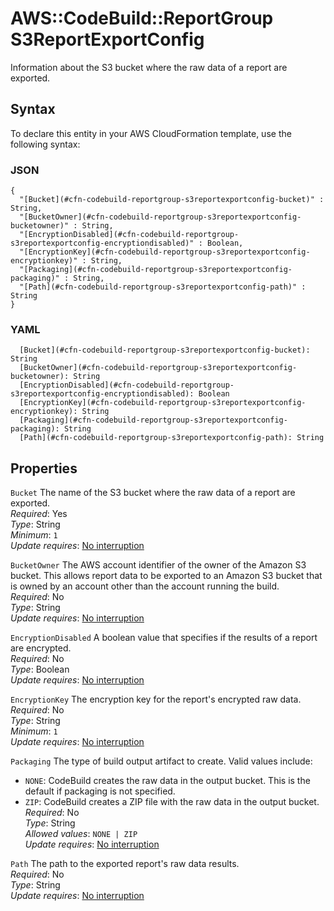 # AWS::CodeBuild::ReportGroup S3ReportExportConfig<a name="aws-properties-codebuild-reportgroup-s3reportexportconfig"></a>

Information about the S3 bucket where the raw data of a report are exported\.

## Syntax<a name="aws-properties-codebuild-reportgroup-s3reportexportconfig-syntax"></a>

To declare this entity in your AWS CloudFormation template, use the following syntax:

### JSON<a name="aws-properties-codebuild-reportgroup-s3reportexportconfig-syntax.json"></a>

```
{
  "[Bucket](#cfn-codebuild-reportgroup-s3reportexportconfig-bucket)" : String,
  "[BucketOwner](#cfn-codebuild-reportgroup-s3reportexportconfig-bucketowner)" : String,
  "[EncryptionDisabled](#cfn-codebuild-reportgroup-s3reportexportconfig-encryptiondisabled)" : Boolean,
  "[EncryptionKey](#cfn-codebuild-reportgroup-s3reportexportconfig-encryptionkey)" : String,
  "[Packaging](#cfn-codebuild-reportgroup-s3reportexportconfig-packaging)" : String,
  "[Path](#cfn-codebuild-reportgroup-s3reportexportconfig-path)" : String
}
```

### YAML<a name="aws-properties-codebuild-reportgroup-s3reportexportconfig-syntax.yaml"></a>

```
  [Bucket](#cfn-codebuild-reportgroup-s3reportexportconfig-bucket): String
  [BucketOwner](#cfn-codebuild-reportgroup-s3reportexportconfig-bucketowner): String
  [EncryptionDisabled](#cfn-codebuild-reportgroup-s3reportexportconfig-encryptiondisabled): Boolean
  [EncryptionKey](#cfn-codebuild-reportgroup-s3reportexportconfig-encryptionkey): String
  [Packaging](#cfn-codebuild-reportgroup-s3reportexportconfig-packaging): String
  [Path](#cfn-codebuild-reportgroup-s3reportexportconfig-path): String
```

## Properties<a name="aws-properties-codebuild-reportgroup-s3reportexportconfig-properties"></a>

`Bucket` <a name="cfn-codebuild-reportgroup-s3reportexportconfig-bucket"></a>
The name of the S3 bucket where the raw data of a report are exported\.  
_Required_: Yes  
_Type_: String  
_Minimum_: `1`  
_Update requires_: [No interruption](https://docs.aws.amazon.com/AWSCloudFormation/latest/UserGuide/using-cfn-updating-stacks-update-behaviors.html#update-no-interrupt)

`BucketOwner` <a name="cfn-codebuild-reportgroup-s3reportexportconfig-bucketowner"></a>
The AWS account identifier of the owner of the Amazon S3 bucket\. This allows report data to be exported to an Amazon S3 bucket that is owned by an account other than the account running the build\.  
_Required_: No  
_Type_: String  
_Update requires_: [No interruption](https://docs.aws.amazon.com/AWSCloudFormation/latest/UserGuide/using-cfn-updating-stacks-update-behaviors.html#update-no-interrupt)

`EncryptionDisabled` <a name="cfn-codebuild-reportgroup-s3reportexportconfig-encryptiondisabled"></a>
A boolean value that specifies if the results of a report are encrypted\.  
_Required_: No  
_Type_: Boolean  
_Update requires_: [No interruption](https://docs.aws.amazon.com/AWSCloudFormation/latest/UserGuide/using-cfn-updating-stacks-update-behaviors.html#update-no-interrupt)

`EncryptionKey` <a name="cfn-codebuild-reportgroup-s3reportexportconfig-encryptionkey"></a>
The encryption key for the report's encrypted raw data\.  
_Required_: No  
_Type_: String  
_Minimum_: `1`  
_Update requires_: [No interruption](https://docs.aws.amazon.com/AWSCloudFormation/latest/UserGuide/using-cfn-updating-stacks-update-behaviors.html#update-no-interrupt)

`Packaging` <a name="cfn-codebuild-reportgroup-s3reportexportconfig-packaging"></a>
The type of build output artifact to create\. Valid values include:

- `NONE`: CodeBuild creates the raw data in the output bucket\. This is the default if packaging is not specified\.
- `ZIP`: CodeBuild creates a ZIP file with the raw data in the output bucket\.
  _Required_: No  
  _Type_: String  
  _Allowed values_: `NONE | ZIP`  
  _Update requires_: [No interruption](https://docs.aws.amazon.com/AWSCloudFormation/latest/UserGuide/using-cfn-updating-stacks-update-behaviors.html#update-no-interrupt)

`Path` <a name="cfn-codebuild-reportgroup-s3reportexportconfig-path"></a>
The path to the exported report's raw data results\.  
_Required_: No  
_Type_: String  
_Update requires_: [No interruption](https://docs.aws.amazon.com/AWSCloudFormation/latest/UserGuide/using-cfn-updating-stacks-update-behaviors.html#update-no-interrupt)
